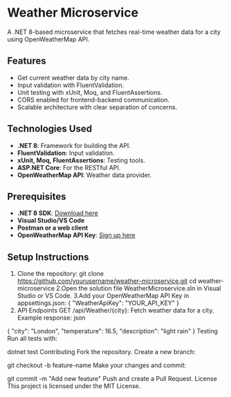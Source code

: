 # Weather Microservice

A .NET 8-based microservice that fetches real-time weather data for a city using OpenWeatherMap API.

## Features

- Get current weather data by city name.
- Input validation with FluentValidation.
- Unit testing with xUnit, Moq, and FluentAssertions.
- CORS enabled for frontend-backend communication.
- Scalable architecture with clear separation of concerns.

## Technologies Used

- **.NET 8**: Framework for building the API.
- **FluentValidation**: Input validation.
- **xUnit, Moq, FluentAssertions**: Testing tools.
- **ASP.NET Core**: For the RESTful API.
- **OpenWeatherMap API**: Weather data provider.

## Prerequisites

- **.NET 8 SDK**: [Download here](https://dotnet.microsoft.com/download)
- **Visual Studio/VS Code**
- **Postman or a web client**
- **OpenWeatherMap API Key**: [Sign up here](https://openweathermap.org/)

## Setup Instructions

1. Clone the repository:
   git clone https://github.com/yourusername/weather-microservice.git
   cd weather-microservice
2.Open the solution file WeatherMicroservice.sln in Visual Studio or VS Code.
3.Add your OpenWeatherMap API Key in appsettings.json:
{
  "WeatherApiKey": "YOUR_API_KEY"
}
1. API Endpoints
GET /api/Weather/{city}: Fetch weather data for a city. Example response:
json

{
  "city": "London",
  "temperature": 16.5,
  "description": "light rain"
}
Testing
Run all tests with:

dotnet test
Contributing
Fork the repository.
Create a new branch:

git checkout -b feature-name
Make your changes and commit:

git commit -m "Add new feature"
Push and create a Pull Request.
License
This project is licensed under the MIT License.

